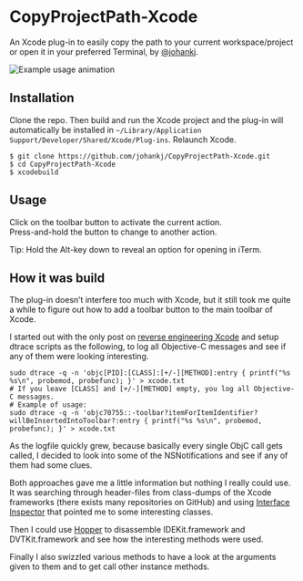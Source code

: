 # CopyProjectPath-Xcode

An Xcode plug-in to easily copy the path to your current workspace/project or open it in your preferred Terminal, by [@johankj](https://twitter.com/johankj).

![Example usage animation](https://raw.github.com/johankj/CopyProjectPath-Xcode/master/example-usage.gif)


## Installation

Clone the repo. Then build and run the Xcode project and the plug-in will automatically be installed in `~/Library/Application Support/Developer/Shared/Xcode/Plug-ins`. Relaunch Xcode.

```
$ git clone https://github.com/johankj/CopyProjectPath-Xcode.git
$ cd CopyProjectPath-Xcode
$ xcodebuild
```


## Usage

Click on the toolbar button to activate the current action.  
Press-and-hold the button to change to another action.

Tip: Hold the Alt-key down to reveal an option for opening in iTerm.


## How it was build

The plug-in doesn’t interfere too much with Xcode, but it still took me quite a while to figure out how to add a toolbar button to the main toolbar of Xcode.

I started out with the only post on [reverse engineering Xcode](http://chen.do/blog/2013/10/22/reverse-engineering-xcode-with-dtrace/) and setup dtrace scripts as the following, to log all Objective-C messages and see if any of them were looking interesting.

```
sudo dtrace -q -n 'objc[PID]:[CLASS]:[+/-][METHOD]:entry { printf("%s %s\n", probemod, probefunc); }' > xcode.txt
# If you leave [CLASS] and [+/-][METHOD] empty, you log all Objective-C messages.
# Example of usage:
sudo dtrace -q -n 'objc70755::-toolbar?itemForItemIdentifier?willBeInsertedIntoToolbar?:entry { printf("%s %s\n", probemod, probefunc); }' > xcode.txt
```

As the logfile quickly grew, because basically every single ObjC call gets called, I decided to look into some of the NSNotifications and see if any of them had some clues.

Both approaches gave me a little information but nothing I really could use. It was searching through header-files from class-dumps of the Xcode frameworks (there exists many repositories on GitHub) and using [Interface Inspector](http://www.interface-inspector.com/) that pointed me to some interesting classes.

Then I could use [Hopper](http://hopperapp.com/) to disassemble IDEKit.framework and DVTKit.framework and see how the interesting methods were used.

Finally I also swizzled various methods to have a look at the arguments given to them and to get call other instance methods.
